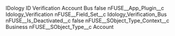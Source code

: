 <?xml version="1.0" encoding="UTF-8"?>
<CustomMetadata xmlns="http://soap.sforce.com/2006/04/metadata" xmlns:xsi="http://www.w3.org/2001/XMLSchema-instance" xmlns:xsd="http://www.w3.org/2001/XMLSchema">
    <label>IDology ID Verification Account Bus</label>
    <protected>false</protected>
    <values>
        <field>nFUSE__App_Plugin__c</field>
        <value xsi:type="xsd:string">Idology_Verification</value>
    </values>
    <values>
        <field>nFUSE__Field_Set__c</field>
        <value xsi:type="xsd:string">Idology_Verification_Bus</value>
    </values>
    <values>
        <field>nFUSE__Is_Deactivated__c</field>
        <value xsi:type="xsd:boolean">false</value>
    </values>
    <values>
        <field>nFUSE__SObject_Type_Context__c</field>
        <value xsi:type="xsd:string">Business</value>
    </values>
    <values>
        <field>nFUSE__SObject_Type__c</field>
        <value xsi:type="xsd:string">Account</value>
    </values>
</CustomMetadata>
